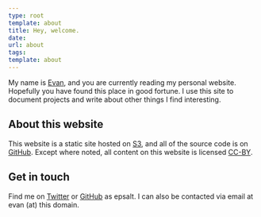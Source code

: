 ```yaml
---
type: root
template: about
title: Hey, welcome.
date:
url: about
tags:
template: about
---
```


My name is [Evan][me], and you are currently reading my personal
website. Hopefully you have found this place in good fortune. I use
this site to document projects and write about other things I find
interesting.

## About this website

This website is a static site hosted on [S3][s3], and all of the
source code is on [GitHub][github-homepage]. Except where noted, all
content on this website is licensed [CC-BY][cc].

## Get in touch

Find me on [Twitter][twitter] or [GitHub][github] as epsalt. I can
also be contacted via email at evan (at) this domain.

[me]: https://keybase.io/epsalt
[s3]: https://aws.amazon.com/s3/
[github-homepage]: https://github.com/epsalt/homepage
[cc]: https://creativecommons.org/licenses/by/4.0/
[skele]: http://getskeleton.com/
[highlight]: https://highlightjs.org/
[twitter]: https://twitter.com/epsalt
[github]: https://github.com/epsalt
